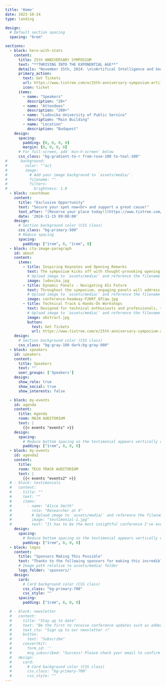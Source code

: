 ```yaml
---
title: 'Home'
date: 2023-10-24
type: landing

design:
  # Default section spacing
  spacing: "6rem"

sections:
  - block: hero-with-stats
    content:
      title: 25th ANNIVERSARY SYMPOSIUM
      text: "**THRIVING INTO THE EXPONENTIAL AGE**"
      details: "November 15th, 2024. \n\nArtifical Intelligence and Security <i>::</i> BUDAPEST <i>::</i> LUPS"
      primary_action:
        text: Get Tickets
        url: https://www.tixtree.com/e/25th-anniversary-symposium-artificial-intelligence-and-security-thriving-in-the-exponential-age-5e371b274895
        icon: ticket
      items:
        - name: "Speakers"
          description: "20+"
        - name: "Attendees"
          description: "200+"
        - name: "Ludovika University of Public Service"
          description: "Main Building"
        - name: "Location"
          description: "Budapest"
    design:
      spacing:
        padding: [0, 0, 0, 0]
        margin: [0, 0, 0, 0]
      # For full-screen, add `min-h-screen` below
      css_class: "bg-gradient-to-r from-rose-100 to-teal-100"
#      background:
#        color: ""act
#        image:
#          # Add your image background to `assets/media/`.
#          filename: ""
#          filters:
#            brightness: 1.0
  - block: countdown
    content:
      title: "Exclusive Opportunity"
      text: "Secure your spot now<br> and support a great cause!"
      text_after: "[Reserve your place today!](https://www.tixtree.com/e/25th-anniversary-symposium-artificial-intelligence-and-security-thriving-in-the-exponential-age-5e371b274895)"
      date: '2024-11-15 09:00:00'
    design:
      # Section background color (CSS class)
      css_class: "bg-primary-500"
      # Reduce spacing
      spacing:
        padding: ["1rem", 0, "1rem", 0]
  - block: cta-image-paragraph
    id: about
    content:
      items:
        - title: Inspiring Keynotes and Opening Remarks
          text: The symposium kicks off with thought-provoking opening remarks from distinguished leaders who set the stage for a day of innovation and exploration. Dr. Deli Gergely, Rektor of Ludovika University of Public Service, along with Amb. Dr. Réka Szemerkényi, former Ambassador of Hungary to the USA, will welcome participants to this prestigious event. Keynotes from influential figures such as Kinga Daradics, CEO of eMAG, and Éva Hegedüs, Chairperson and CEO of Gránit Bank, will highlight global challenges and showcase Hungary's pioneering successes in the AI landscape. Expect a blend of insights on leadership, strategic challenges, and the future of AI technology.
          # Upload image to `assets/media/` and reference the filename here
          image: ludovika.jpg
        - title: Dynamic Panels - Navigating AIs Future
          text: Throughout the symposium, engaging panels will address the critical themes shaping the future of AI across various sectors. Industry leaders and experts will discuss how to lead through exponential change, the role of AI in cybersecurity, and the evolving responsibilities of governments, militaries, and civilian organizations in the AI-driven landscape. Sessions will delve into topics such as AI's role in education and the ethical considerations surrounding its development. Moderators like Dr. Réka Szemerkényi, Levente Juhász of Google, and Theodore S. Boone from Corvinus University will guide these discussions, ensuring diverse perspectives are shared.
          # Upload image to `assets/media/` and reference the filename here
          image: conference-headway-F2KRf_QfCqw.jpg
        - title: Technical Track & Hands-On Workshops
          text: Designed for technical enthusiasts and professionals, the tech track features in-depth sessions on the science behind AI and its practical applications. Led by experts like Johannes Bernhardt, Balázs Nagy, and László Rácz, these sessions will provide insights into modern cybersecurity frameworks, AI labs, and hands-on tools for defense strategies. Workshops will offer a closer look at building AI-driven solutions, emphasizing practical, real-world implementations that participants can bring back to their organizations. Expect a mix of technical depth and actionable insights tailored for those keen to deepen their knowledge in AI and cybersecurity.
          # Upload image to `assets/media/` and reference the filename here
          image: abstract.jpg
          button:
            text: Get Tickets
            url: https://www.tixtree.com/e/25th-anniversary-symposium-artificial-intelligence-and-security-thriving-in-the-exponential-age-5e371b274895
    design:
      # Section background color (CSS class)
      css_class: "bg-gray-100 dark:bg-gray-900"
  - block: speakers
    id: speakers
    content:
      title: Speakers
      text: ""
      user_groups: ['Speakers']
    design:
      show_role: true
      show_social: true
      show_interests: false

  - block: my-events
    id: agenda
    content:
      title: Agenda
      room: MAIN AUDITORIUM
      text: | 
        {{< events "events" >}}
    design:
      spacing:
        # Reduce bottom spacing so the testimonial appears vertically centered between sections
        padding: ["1rem", 0, 0, 0]
  - block: my-events
    id: agenda2
    content:
      title: 
      room: TECH TRACK AUDITORIUM
      text: | 
        {{< events "events2" >}}
  # - block: testimonials
  #   content:
  #     title: ""
  #     text: ""
  #     items:
  #       - name: "Alice Smith"
  #         role: "Researcher at X"
  #         # Upload image to `assets/media/` and reference the filename here
  #         image: "testimonial-1.jpg"
  #         text: "It has to be the most insightful conference I've ever attended!"
    design:
      spacing:
        # Reduce bottom spacing so the testimonial appears vertically centered between sections
        padding: ["1rem", 0, 0, 0]
  - block: logos
    content:
      title: "Sponsors Making This Possible"
      text: "Thanks to the following sponsors for making this incredible event possible! Your generous contributions help us support this event, with all proceeds going to charity for children in Ukraine. We couldn't have done it without your support!"
      # Image path relative to assets/media/ folder
      logo_folder: 'sponsors/'
    design:
      card:
        # Card background color (CSS class)
        css_class: "bg-primary-700"
        css_style: ""
      spacing:
        padding: ["1rem", 0, 0, 0]

  # - block: newsletter
  #   content:
  #     title: "Stay up to date"
  #     text: "Be the first to receive conference updates such as added speakers, deadlines, and ticket deals."
  #     text_cta: "Sign up to our newsletter 🔥"
  #     button:
  #       text: "Subscribe"
  #     convertkit:
  #       form_id: ''
  #       msg_subscribed: "Success! Please check your email to confirm your subscription."
  #   design:
  #     card:
  #       # Card background color (CSS class)
  #       css_class: "bg-primary-700"
  #       css_style: ""
---
```

